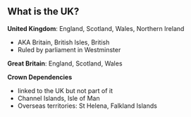 ## What is the UK? 

**United Kingdom**:     England, Scotland, Wales, Northern Ireland

- AKA Britain, British Isles, British
- Ruled by parliament in Westminster

**Great Britain**:      England, Scotland, Wales

**Crown Dependencies**

- linked to the UK but not part of it
- Channel Islands, Isle of Man
- Overseas territories: St Helena, Falkland Islands